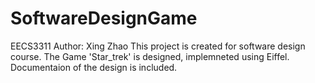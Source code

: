 # SoftwareDesignGame
EECS3311
Author: Xing Zhao
This project is created for software design course. The Game 'Star_trek' is designed, implemneted using Eiffel. 
Documentaion of the design is included.

